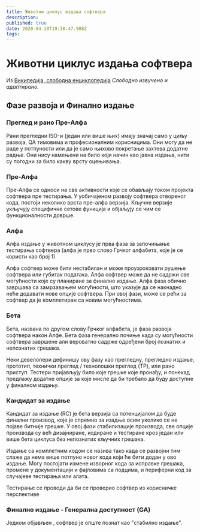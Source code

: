 ```yaml
---
title: Животни циклус издања софтвера
description: 
published: true
date: 2020-04-10T19:38:47.908Z
tags: 
---
```


# Животни циклус издања софтвера

Из [Википедија, слободна енциклопедија](https://en.wikipedia.org/wiki/Software_release_life_cycle)
*Слободно извучено и адаптирано.*


## Фазе развоја и Финално издање

### Преглед и рано Пре-Алфа

Рани прегледни ISO-и (један или више њих) имају значај само у циљу развоја, QA тимовима и професионалним корисницима.
Они могу да не раде у потпуности или да је само њихово покретање захтева додатне радње. Они нису намењени на било који начин као јавна издања, нити су погодни за било какву врсту оцењивања.

### Пре-Алфа

Пре-Алфа се односи на све активности које се обављају током пројекта софтвера пре тестирања. У уобичајеном развоју софтвера отвореног кода, постоји неколико врста пре-алфа верзија. Кључне верзије укључују специфичне сетове функција и објаљују се чим се функционалности доврше.

### Алфа

Алфа издање у животном циклусу је прва фаза за започињање тестирања софтвера (алфа је прво слово Грчког алфабета, које је се користи као број 1)

Алфа софтвер може бити нестабилан и може проузроковати рушење софтвера или губитак података. Алфа софтвер може да не садржи све могућности које су планиране за финално издање.
Алфа фаза обично завршава са замрзавањем могућности, што указује да се накнадно неће додавати нове опције софтвера. При овој фази, може се рећи за софтвер да је комплетиран са новим могућностима.

### Бета

Бета, названа по другом слову Грчког алфабета, је фаза развоја софтвера након Алфе. Бета фаза генерално почиње када су могућности софтвера завршене али вероватно садрже одређени број познатих и непознатих грешака.

Неки девелопери дефинишу ову фазу као прегледну, прегледно издање, прототип, технички преглед / технолошки преглед (TP), или рано приступ.
Тестери пријављују било које грешке које пронађу, и понекад предлажу додатне опције за које мисле да би требало да буду доступне у финалном издању.

### Кандидат за издање

Кандидат за издање (RC) је бета верзија са потенцијалом да буде финални производ, које је спремно за изадње осим уколико се не појаве битније грешке. У овој фази стабилизације производа, све опције производа су већ дизајниране, кодиране и тестиране кроз један или више бета циклуса без непознатих кључних грешака.

Издање са комплетним кодом се назива тако када се развојни тим слаже да нема више потпуно новог кода који ће бити додан у ово издање. Могу постојати измене изворног кода за исправке грешака, промене у документацији и фајловима са подцима, и периферни код за случајеве тестирања или алата.

Тестирање се проводи да би се проверио софтвер из корисничке перспективе

### Финално издање - Генерална доступност (GA)

Једном објављен , софтвер је опште познат као "стабилно издање".

